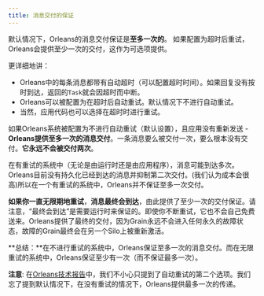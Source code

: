 ```yaml
---
title: 消息交付的保证
---
```


默认情况下，Orleans的消息交付保证是**至多一次的**。
如果配置为超时后重试，Orleans会提供至少一次的交付，这作为可选项提供。

更详细地讲：
* Orleans中的每条消息都带有自动超时（可以配置超时时间）。如果回复没有按时到达，返回的`Task`就会因超时而中断。
* Orleans可以被配置为在超时后自动重试。默认情况下不进行自动重试。
* 当然，应用代码也可以选择在超时时进行重试。

如果Orleans系统被配置为不进行自动重试（默认设置），且应用没有重新发送 - **Orleans提供至多一次的消息交付**。一条消息要么被交付一次，要么根本没有交付。**它永远不会被交付两次**。

在有重试的系统中（无论是由运行时还是由应用程序），消息可能到达多次。Orleans目前没有持久化已经到达的消息并抑制第二次交付。(我们认为成本会很高)所以在一个有重试的系统中，Orleans并不保证至多一次交付。

**如果你一直无限期地重试**，**消息最终会到达**，由此提供了至少一次的交付保证。请注意，“最终会到达”是需要运行时来保证的。即使你不断重试，它也不会自己免费送来。Orleans提供了最终的交付，因为Grain永远不会进入任何永久的故障状态，故障的Grain最终会在另一个Silo上被重新激活。

**总结：**在不进行重试的系统中，Orleans保证至多一次的消息交付。而在无限重试的系统中，Orleans保证至少有一次（而不保证最多一次）。

**注意**:
在[Orleans技术报告](http://research.microsoft.com/pubs/210931/Orleans-MSR-TR-2014-41.pdf)中，我们不小心只提到了自动重试的第二个选项。我们忘了提到默认情况下，在没有重试的情况下，Orleans提供最多一次的传递。